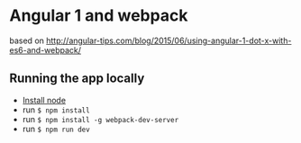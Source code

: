 # Angular 1 and webpack

based on http://angular-tips.com/blog/2015/06/using-angular-1-dot-x-with-es6-and-webpack/

## Running the app locally
* [Install node](https://nodejs.org)
* run `$ npm install`
* run `$ npm install -g webpack-dev-server`
* run `$ npm run dev`